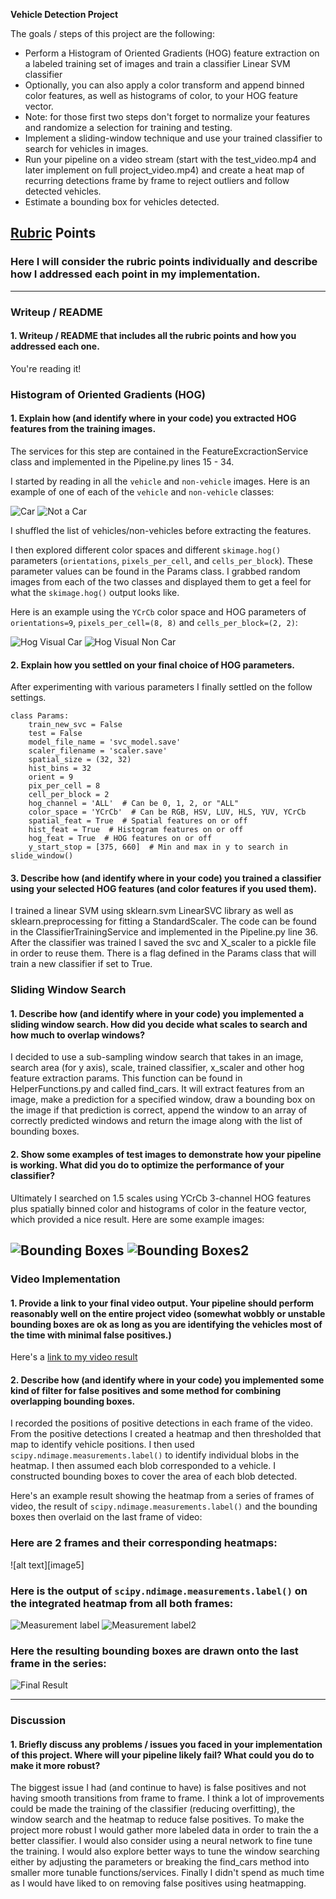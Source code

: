**Vehicle Detection Project**

The goals / steps of this project are the following:

* Perform a Histogram of Oriented Gradients (HOG) feature extraction on a labeled training set of images and train a classifier Linear SVM classifier
* Optionally, you can also apply a color transform and append binned color features, as well as histograms of color, to your HOG feature vector.
* Note: for those first two steps don't forget to normalize your features and randomize a selection for training and testing.
* Implement a sliding-window technique and use your trained classifier to search for vehicles in images.
* Run your pipeline on a video stream (start with the test_video.mp4 and later implement on full project_video.mp4) and create a heat map of recurring detections frame by frame to reject outliers and follow detected vehicles.
* Estimate a bounding box for vehicles detected.

[//]: # (Image References)
[car]: ./output_images/carExample.png
[notCar]: ./output_images/nonCarExample.png
[hogVisualcar]: ./output_images/HOG_visual_car.png
[hogVisualNotcar]: ./output_images/HOG_visual_not_car.png
[bboxes]: ./output_images/bboxes.png
[bboxes2]: ./output_images/bboxes2.png
[heatmap]: ./output_images/heatmap.png
[heatmap2]: ./output_images/heatmap2.png
[MeasurementLabel]: ./output_images/measurementLabel.png
[MeasurementLabel2]: ./output_images/measurementLabel2.png
[final]: ./output_images/final.png
[video1]: ./project_video.mp4

## [Rubric](https://review.udacity.com/#!/rubrics/513/view) Points
### Here I will consider the rubric points individually and describe how I addressed each point in my implementation.

---
### Writeup / README

#### 1. Writeup / README that includes all the rubric points and how you addressed each one.

You're reading it!

### Histogram of Oriented Gradients (HOG)

#### 1. Explain how (and identify where in your code) you extracted HOG features from the training images.

The services for this step are contained in the FeatureExcractionService class and implemented in the Pipeline.py lines 15 - 34.

I started by reading in all the `vehicle` and `non-vehicle` images.  Here is an example of one of each of the `vehicle` and `non-vehicle` classes:

![Car][car] ![Not a Car][notcar]

I shuffled the list of vehicles/non-vehicles before extracting the features.

I then explored different color spaces and different `skimage.hog()` parameters (`orientations`, `pixels_per_cell`, and `cells_per_block`).  These parameter values can be found in the Params class. I grabbed random images from each of the two classes and displayed them to get a feel for what the `skimage.hog()` output looks like.

Here is an example using the `YCrCb` color space and HOG parameters of `orientations=9`, `pixels_per_cell=(8, 8)` and `cells_per_block=(2, 2)`:


![Hog Visual Car][hogVisualcar] ![Hog Visual Non Car][hogVisualNotcar]

#### 2. Explain how you settled on your final choice of HOG parameters.

After experimenting with various parameters I finally settled on the follow settings.

~~~~
class Params:
    train_new_svc = False
    test = False
    model_file_name = 'svc_model.save'
    scaler_filename = 'scaler.save'
    spatial_size = (32, 32)
    hist_bins = 32
    orient = 9
    pix_per_cell = 8
    cell_per_block = 2
    hog_channel = 'ALL'  # Can be 0, 1, 2, or "ALL"
    color_space = 'YCrCb'  # Can be RGB, HSV, LUV, HLS, YUV, YCrCb
    spatial_feat = True  # Spatial features on or off
    hist_feat = True  # Histogram features on or off
    hog_feat = True  # HOG features on or off
    y_start_stop = [375, 660]  # Min and max in y to search in slide_window()
~~~~

#### 3. Describe how (and identify where in your code) you trained a classifier using your selected HOG features (and color features if you used them).

I trained a linear SVM using sklearn.svm LinearSVC library as well as sklearn.preprocessing for fitting a StandardScaler. The code can be found in the ClassifierTrainingService and implemented in the Pipeline.py line 36. After the classifier was trained I saved the svc and X_scaler to a pickle file in order to reuse them. There is a flag defined in the Params class that will train a new classifier if set to True.

### Sliding Window Search

#### 1. Describe how (and identify where in your code) you implemented a sliding window search.  How did you decide what scales to search and how much to overlap windows?

I decided to use a sub-sampling window search that takes in an image, search area (for y axis), scale, trained classifier, x_scaler and other hog feature extraction params. This function can be found in HelperFunctions.py and called find_cars. It will extract features from an image, make a prediction for a specified window, draw a bounding box on the image if that prediction is correct, append the window to an array of correctly predicted windows and return the image along with the list of bounding boxes.


#### 2. Show some examples of test images to demonstrate how your pipeline is working.  What did you do to optimize the performance of your classifier?

Ultimately I searched on 1.5 scales using YCrCb 3-channel HOG features plus spatially binned color and histograms of color in the feature vector, which provided a nice result.  Here are some example images:

![Bounding Boxes][bboxes]
![Bounding Boxes2][bboxes2]
---

### Video Implementation

#### 1. Provide a link to your final video output.  Your pipeline should perform reasonably well on the entire project video (somewhat wobbly or unstable bounding boxes are ok as long as you are identifying the vehicles most of the time with minimal false positives.)
Here's a [link to my video result](./project_video.mp4)


#### 2. Describe how (and identify where in your code) you implemented some kind of filter for false positives and some method for combining overlapping bounding boxes.

I recorded the positions of positive detections in each frame of the video.  From the positive detections I created a heatmap and then thresholded that map to identify vehicle positions.  I then used `scipy.ndimage.measurements.label()` to identify individual blobs in the heatmap.  I then assumed each blob corresponded to a vehicle.  I constructed bounding boxes to cover the area of each blob detected.

Here's an example result showing the heatmap from a series of frames of video, the result of `scipy.ndimage.measurements.label()` and the bounding boxes then overlaid on the last frame of video:

### Here are 2 frames and their corresponding heatmaps:

![alt text][image5]

### Here is the output of `scipy.ndimage.measurements.label()` on the integrated heatmap from all both frames:
![Measurement label][MeasurementLabel]
![Measurement label2][MeasurementLabel2]

### Here the resulting bounding boxes are drawn onto the last frame in the series:
![Final Result][final]



---

### Discussion

#### 1. Briefly discuss any problems / issues you faced in your implementation of this project.  Where will your pipeline likely fail?  What could you do to make it more robust?

The biggest issue I had (and continue to have) is false positives and not having smooth transitions from frame to frame. I think a lot of improvements could be made the training of the classifier (reducing overfitting), the window search and the heatmap to reduce false positives. To make the project more robust I would gather more labeled data in order to train the a better classifier. I would also consider using a neural network to fine tune the training. I would also explore better ways to tune the window searching either by adjusting the parameters or breaking the find_cars method into smaller more tunable functions/services. Finally I didn't spend as much time as I would have liked to on removing false positives using heatmapping.


